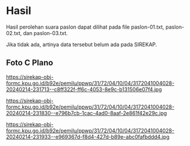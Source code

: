 # Hasil

Hasil perolehan suara paslon dapat dilihat pada file paslon-01.txt, paslon-02.txt, dan paslon-03.txt.

Jika tidak ada, artinya data tersebut belum ada pada SIREKAP.

## Foto C Plano

https://sirekap-obj-formc.kpu.go.id/b92e/pemilu/ppwp/31/72/04/10/04/3172041004028-20240214-231713--c8ff322f-ff6c-4053-8e9c-b131506e07f4.jpg

https://sirekap-obj-formc.kpu.go.id/b92e/pemilu/ppwp/31/72/04/10/04/3172041004028-20240214-231830--e796b7cb-1cac-4ad0-8aaf-2e861f42e29c.jpg

https://sirekap-obj-formc.kpu.go.id/b92e/pemilu/ppwp/31/72/04/10/04/3172041004028-20240214-231933--e969367d-f8d4-427d-b89e-abc0fafbddd4.jpg
